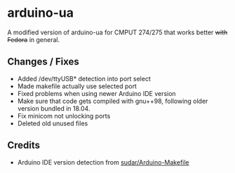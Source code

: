 # arduino-ua

A modified version of arduino-ua for CMPUT 274/275 that works better ~~with Fedora~~ in general.

## Changes / Fixes

- Added /dev/ttyUSB* detection into port select
- Made makefile actually use selected port
- Fixed problems when using newer Arduino IDE version
- Make sure that code gets compiled with gnu++98, following older version bundled in 18.04.
- Fix minicom not unlocking ports
- Deleted old unused files

## Credits

- Arduino IDE version detection from [sudar/Arduino-Makefile](https://www.github.com/sudar/Arduino-Makefile)
